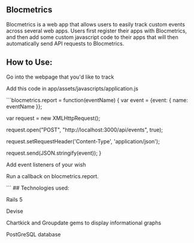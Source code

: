 ## Blocmetrics
Blocmetrics is a web app that allows users to easily track custom events across several web apps. Users first register their apps with Blocmetrics, and then add some custom javascript code to their apps that will then automatically send API requests to Blocmetrics.

## How to Use:
<p>Go into the webpage that you'd like to track</p>
<p>Add this code in app/assets/javascripts/application.js</p>
```blocmetrics.report = function(eventName) {
   var event = {event: { name: eventName }};

   var request = new XMLHttpRequest();

   request.open("POST", "http://localhost:3000/api/events", true);

   request.setRequestHeader('Content-Type', 'application/json');

   request.send(JSON.stringify(event));
}
<p>Add event listeners of your wish</p>
<p>Run a callback on blocmetrics.report.</p>
```
## Technologies used:
<p>Rails 5</p>
<p>Devise</p>
<p>Chartkick and Groupdate gems to display informational graphs</p>
<p>PostGreSQL database</p>
